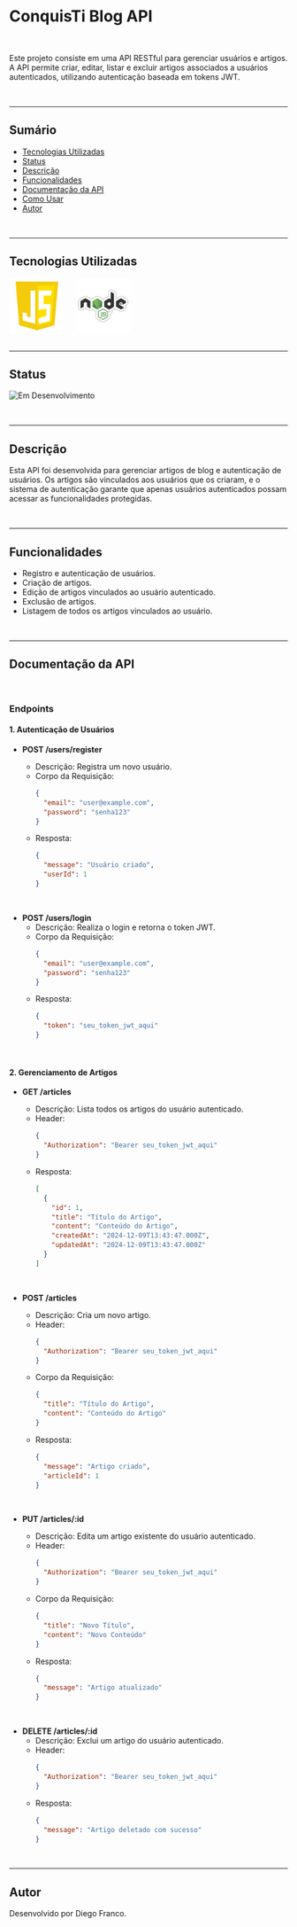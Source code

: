 # ConquisTi Blog API

<br>

Este projeto consiste em uma API RESTful para gerenciar usuários e artigos. A API permite criar, editar, listar e excluir artigos associados a usuários autenticados, utilizando autenticação baseada em tokens JWT.

<br>

---

## Sumário

- [Tecnologias Utilizadas](#tecnologias-utilizadas)
- [Status](#status)
- [Descrição](#descrição)
- [Funcionalidades](#funcionalidades)
- [Documentação da API](#documentação-da-api)
- [Como Usar](#como-usar)
- [Autor](#autor)

<br>

---

## Tecnologias Utilizadas

<div style="display: flex; flex-direction: row;">
  <div style="margin-right: 20px; display: flex; justify-content: flex-start;">
    <img src="images/js.png" alt="JavaScript" width="100"/>
  </div>
  <div style="margin-right: 20px; display: flex; justify-content: flex-start;">
    <img src="images/node.png" alt="Node.js" width="100"/>
  </div>
<!--   <div style="margin-right: 20px; display: flex; justify-content: flex-start;">
    <img src="images/mysql.png" alt="MySQL" width="100"/>
  </div> -->
</div>

<br>

---

## Status

![Em Desenvolvimento](http://img.shields.io/static/v1?label=STATUS&message=EM%20DESENVOLVIMENTO&color=RED&style=for-the-badge)

<br>

---

## Descrição

Esta API foi desenvolvida para gerenciar artigos de blog e autenticação de usuários. Os artigos são vinculados aos usuários que os criaram, e o sistema de autenticação garante que apenas usuários autenticados possam acessar as funcionalidades protegidas.

<br>

---

## Funcionalidades

- Registro e autenticação de usuários.
- Criação de artigos.
- Edição de artigos vinculados ao usuário autenticado.
- Exclusão de artigos.
- Listagem de todos os artigos vinculados ao usuário.

<br>

---

## Documentação da API

<br>

### **Endpoints**

#### **1. Autenticação de Usuários**

- **POST /users/register**

  - Descrição: Registra um novo usuário.
  - Corpo da Requisição:
    ```json
    {
      "email": "user@example.com",
      "password": "senha123"
    }
    ```
  - Resposta:
    ```json
    {
      "message": "Usuário criado",
      "userId": 1
    }
    ```

<br>

- **POST /users/login**
  - Descrição: Realiza o login e retorna o token JWT.
  - Corpo da Requisição:
    ```json
    {
      "email": "user@example.com",
      "password": "senha123"
    }
    ```
  - Resposta:
    ```json
    {
      "token": "seu_token_jwt_aqui"
    }
    ```

<br>

#### **2. Gerenciamento de Artigos**

- **GET /articles**

  - Descrição: Lista todos os artigos do usuário autenticado.
  - Header:
    ```json
    {
      "Authorization": "Bearer seu_token_jwt_aqui"
    }
    ```
  - Resposta:
    ```json
    [
      {
        "id": 1,
        "title": "Título do Artigo",
        "content": "Conteúdo do Artigo",
        "createdAt": "2024-12-09T13:43:47.000Z",
        "updatedAt": "2024-12-09T13:43:47.000Z"
      }
    ]
    ```

<br>

- **POST /articles**

  - Descrição: Cria um novo artigo.
  - Header:
    ```json
    {
      "Authorization": "Bearer seu_token_jwt_aqui"
    }
    ```
  - Corpo da Requisição:
    ```json
    {
      "title": "Título do Artigo",
      "content": "Conteúdo do Artigo"
    }
    ```
  - Resposta:
    ```json
    {
      "message": "Artigo criado",
      "articleId": 1
    }
    ```

<br>

- **PUT /articles/:id**

  - Descrição: Edita um artigo existente do usuário autenticado.
  - Header:
    ```json
    {
      "Authorization": "Bearer seu_token_jwt_aqui"
    }
    ```
  - Corpo da Requisição:
    ```json
    {
      "title": "Novo Título",
      "content": "Novo Conteúdo"
    }
    ```
  - Resposta:
    ```json
    {
      "message": "Artigo atualizado"
    }
    ```

<br>

- **DELETE /articles/:id**
  - Descrição: Exclui um artigo do usuário autenticado.
  - Header:
    ```json
    {
      "Authorization": "Bearer seu_token_jwt_aqui"
    }
    ```
  - Resposta:
    ```json
    {
      "message": "Artigo deletado com sucesso"
    }
    ```

<br>

---

## Autor

Desenvolvido por Diego Franco.
